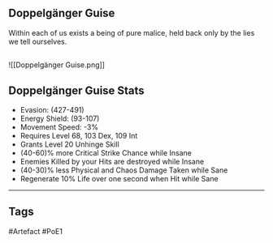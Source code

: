 ## Doppelgänger Guise
Within each of us exists a being of pure malice,
held back only by the lies we tell ourselves.
##
![[Doppelgänger Guise.png]]
## Doppelgänger Guise Stats
- Evasion: (427-491)
- Energy Shield: (93-107)
- Movement Speed: -3%
- Requires Level 68, 103 Dex, 109 Int
- Grants Level 20 Unhinge Skill
- (40-60)% more Critical Strike Chance while Insane
- Enemies Killed by your Hits are destroyed while Insane
- (40-30)% less Physical and Chaos Damage Taken while Sane
- Regenerate 10% Life over one second when Hit while Sane


---
## Tags
#Artefact
#PoE1